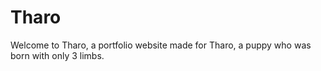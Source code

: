 # Tharo

<p> Welcome to Tharo, a portfolio website made for Tharo, a puppy who was born with only 3 limbs.</p>